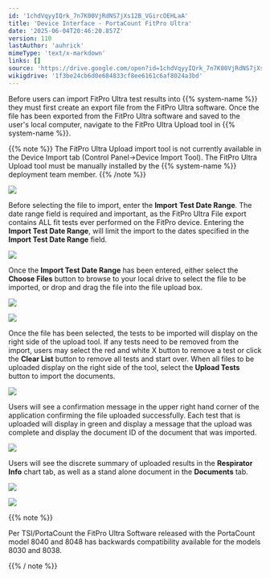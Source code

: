 ```yaml
---
id: '1chdVqyyIQrk_7n7K00VjRdNS7jXs12B_VGircOEHLaA'
title: 'Device Interface - PortaCount FitPro Ultra'
date: '2025-06-04T20:46:20.857Z'
version: 110
lastAuthor: 'auhrick'
mimeType: 'text/x-markdown'
links: []
source: 'https://drive.google.com/open?id=1chdVqyyIQrk_7n7K00VjRdNS7jXs12B_VGircOEHLaA'
wikigdrive: '1f3be24cb6d0e684833cf8ee6161c6af8024a3bd'
---
```

Before users can import FitPro Ultra test results into {{% system-name %}} they must first create an export file from the FitPro Ultra software. Once the file has been exported from the FitPro Ultra software and saved to the user's local computer, navigate to the FitPro Ultra Upload tool in {{% system-name %}}.

{{% note %}}
The FitPro Ultra Upload import tool is not currently available in the Device Import tab (Control Panel->Device Import Tool). The FitPro Ultra Upload tool must be manually installed by the {{% system-name %}} deployment team member.
{{% /note %}}

![](../device-interface-portacount-fitpro-ultra.assets/52a27f1b32d4da6fb3e210067cc9fbb9.png)

Before selecting the file to import, enter the **Import** **Test Date Range**. The date range field is required and important, as the FitPro Ultra File export contains ALL fit tests ever performed on the FitPro device. Entering the **Import Test Date Range**, will limit the import to the dates specified in the **Import Test Date Range** field.

![](../device-interface-portacount-fitpro-ultra.assets/8ab0892f631c75fcec791a967ecc9512.png)

Once the **Import Test Date Range** has been entered, either select the **Choose Files** button to browse to your local drive to select the file to be imported, or drop and drag the file into the file upload box.

![](../device-interface-portacount-fitpro-ultra.assets/03fefde265ae36268b2d6e462f234bd0.png)

![](../device-interface-portacount-fitpro-ultra.assets/81378dc543c94d23f0807a07cc0604e2.png)

Once the file has been selected, the tests to be imported will display on the right side of the upload tool. If any tests need to be removed from the import, users may select the red and white X button to remove a test or click the **Clear List** button to remove all tests and start over. When all files to be uploaded display on the right side of the tool, select the **Upload Tests** button to import the documents.

![](../device-interface-portacount-fitpro-ultra.assets/744c89f5ee93939eee4acdc0d4db5d15.png)

Users will see a confirmation message in the upper right hand corner of the application confirming the file uploaded successfully. Each test that is uploaded will display in green and display a message that the upload was complete and display the document ID of the document that was imported.

![](../device-interface-portacount-fitpro-ultra.assets/6e42ecae126b6db1fd2a2202ebf0b6f5.png)

Users will see the discrete summary of uploaded results in the **Respirator Info** chart tab, as well as a stand alone document in the **Documents** tab.

![](../device-interface-portacount-fitpro-ultra.assets/e228d378070095e8c3f2aea997649940.png)

![](../device-interface-portacount-fitpro-ultra.assets/89f2e59f6da3f3c2675bd6369b3e8728.png)

{{% note %}}

Per TSI/PortaCount the FitPro Ultra Software released with the PortaCount model 8040 and 8048 has backwards compatibility available for the models 8030 and 8038.

{{% / note %}}
